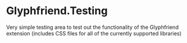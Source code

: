 Glyphfriend.Testing
===================

Very simple testing area to test out the functionality of the Glyphfriend extension (includes CSS files for all of the currently supported libraries)
